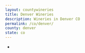 ```yaml
---
layout: countywineries
title: Denver Wineries
description: Wineries in Denver CO
permalink: /co/denver/
county: denver
state: co
---
```

-
